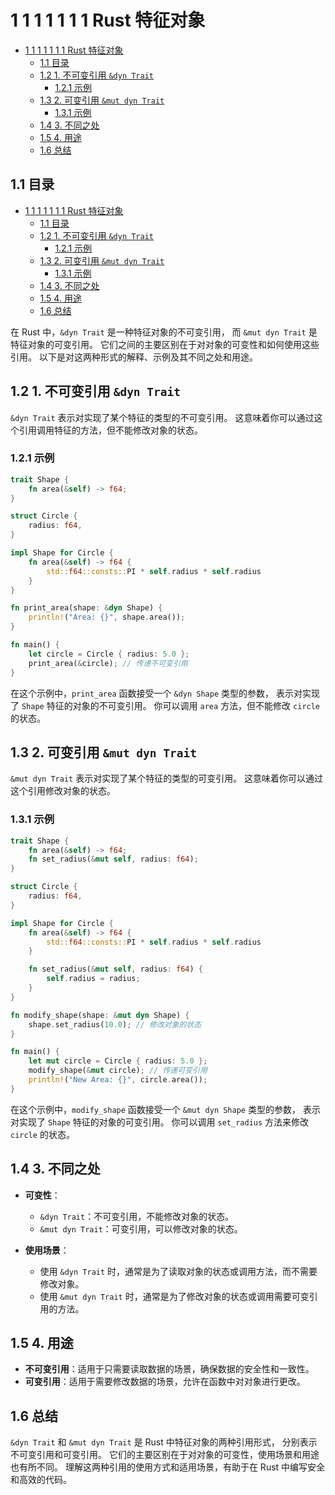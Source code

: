 # 1 1 1 1 1 1 1 Rust 特征对象

<!-- TOC START -->
- [1 1 1 1 1 1 1 Rust 特征对象](#1-1-1-1-1-1-1-rust-特征对象)
  - [1.1 目录](#11-目录)
  - [1.2 1. 不可变引用 `&dyn Trait`](#12-1-不可变引用-dyn-trait)
    - [1.2.1 示例](#121-示例)
  - [1.3 2. 可变引用 `&mut dyn Trait`](#13-2-可变引用-mut-dyn-trait)
    - [1.3.1 示例](#131-示例)
  - [1.4 3. 不同之处](#14-3-不同之处)
  - [1.5 4. 用途](#15-4-用途)
  - [1.6 总结](#16-总结)
<!-- TOC END -->

## 1.1 目录

- [1 1 1 1 1 1 1 Rust 特征对象](#1-1-1-1-1-1-1-rust-特征对象)
  - [1.1 目录](#11-目录)
  - [1.2 1. 不可变引用 `&dyn Trait`](#12-1-不可变引用-dyn-trait)
    - [1.2.1 示例](#121-示例)
  - [1.3 2. 可变引用 `&mut dyn Trait`](#13-2-可变引用-mut-dyn-trait)
    - [1.3.1 示例](#131-示例)
  - [1.4 3. 不同之处](#14-3-不同之处)
  - [1.5 4. 用途](#15-4-用途)
  - [1.6 总结](#16-总结)

在 Rust 中，`&dyn Trait` 是一种特征对象的不可变引用，
而 `&mut dyn Trait` 是特征对象的可变引用。
它们之间的主要区别在于对对象的可变性和如何使用这些引用。
以下是对这两种形式的解释、示例及其不同之处和用途。

## 1.2 1. 不可变引用 `&dyn Trait`

`&dyn Trait` 表示对实现了某个特征的类型的不可变引用。
这意味着你可以通过这个引用调用特征的方法，但不能修改对象的状态。

### 1.2.1 示例

```rust
trait Shape {
    fn area(&self) -> f64;
}

struct Circle {
    radius: f64,
}

impl Shape for Circle {
    fn area(&self) -> f64 {
        std::f64::consts::PI * self.radius * self.radius
    }
}

fn print_area(shape: &dyn Shape) {
    println!("Area: {}", shape.area());
}

fn main() {
    let circle = Circle { radius: 5.0 };
    print_area(&circle); // 传递不可变引用
}
```

在这个示例中，`print_area` 函数接受一个 `&dyn Shape` 类型的参数，
表示对实现了 `Shape` 特征的对象的不可变引用。
你可以调用 `area` 方法，但不能修改 `circle` 的状态。

## 1.3 2. 可变引用 `&mut dyn Trait`

`&mut dyn Trait` 表示对实现了某个特征的类型的可变引用。
这意味着你可以通过这个引用修改对象的状态。

### 1.3.1 示例

```rust
trait Shape {
    fn area(&self) -> f64;
    fn set_radius(&mut self, radius: f64);
}

struct Circle {
    radius: f64,
}

impl Shape for Circle {
    fn area(&self) -> f64 {
        std::f64::consts::PI * self.radius * self.radius
    }

    fn set_radius(&mut self, radius: f64) {
        self.radius = radius;
    }
}

fn modify_shape(shape: &mut dyn Shape) {
    shape.set_radius(10.0); // 修改对象的状态
}

fn main() {
    let mut circle = Circle { radius: 5.0 };
    modify_shape(&mut circle); // 传递可变引用
    println!("New Area: {}", circle.area());
}
```

在这个示例中，`modify_shape` 函数接受一个 `&mut dyn Shape` 类型的参数，
表示对实现了 `Shape` 特征的对象的可变引用。
你可以调用 `set_radius` 方法来修改 `circle` 的状态。

## 1.4 3. 不同之处

- **可变性**：
  - `&dyn Trait`：不可变引用，不能修改对象的状态。
  - `&mut dyn Trait`：可变引用，可以修改对象的状态。

- **使用场景**：
  - 使用 `&dyn Trait` 时，通常是为了读取对象的状态或调用方法，而不需要修改对象。
  - 使用 `&mut dyn Trait` 时，通常是为了修改对象的状态或调用需要可变引用的方法。

## 1.5 4. 用途

- **不可变引用**：适用于只需要读取数据的场景，确保数据的安全性和一致性。
- **可变引用**：适用于需要修改数据的场景，允许在函数中对对象进行更改。

## 1.6 总结

`&dyn Trait` 和 `&mut dyn Trait` 是 Rust 中特征对象的两种引用形式，
分别表示不可变引用和可变引用。
它们的主要区别在于对对象的可变性，使用场景和用途也有所不同。
理解这两种引用的使用方式和适用场景，有助于在 Rust 中编写安全和高效的代码。
